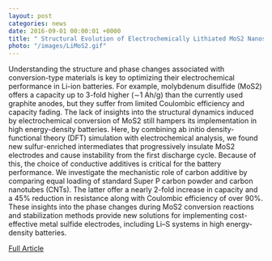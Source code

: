 ```yaml
---
layout: post
categories: news
date: 2016-09-01 00:00:01 +0000
title: " Structural Evolution of Electrochemically Lithiated MoS2 Nanosheets and the Role of Carbon Additive in Li-Ion Batteries"
photo: "/images/LiMoS2.gif"
---
```


Understanding the structure and phase changes associated with conversion-type materials is key to optimizing their electrochemical performance in Li-ion batteries. For example, molybdenum disulfide (MoS2) offers a capacity up to 3-fold higher (∼1 Ah/g) than the currently used graphite anodes, but they suffer from limited Coulombic efficiency and capacity fading. The lack of insights into the structural dynamics induced by electrochemical conversion of MoS2 still hampers its implementation in high energy-density batteries. Here, by combining ab initio density-functional theory (DFT) simulation with electrochemical analysis, we found new sulfur-enriched intermediates that progressively insulate MoS2 electrodes and cause instability from the first discharge cycle. Because of this, the choice of conductive additives is critical for the battery performance. We investigate the mechanistic role of carbon additive by comparing equal loading of standard Super P carbon powder and carbon nanotubes (CNTs). The latter offer a nearly 2-fold increase in capacity and a 45% reduction in resistance along with Coulombic efficiency of over 90%. These insights into the phase changes during MoS2 conversion reactions and stabilization methods provide new solutions for implementing cost-effective metal sulfide electrodes, including Li–S systems in high energy-density batteries.

[Full Article](https://pubs.acs.org/doi/10.1021/acs.chemmater.6b02607)
